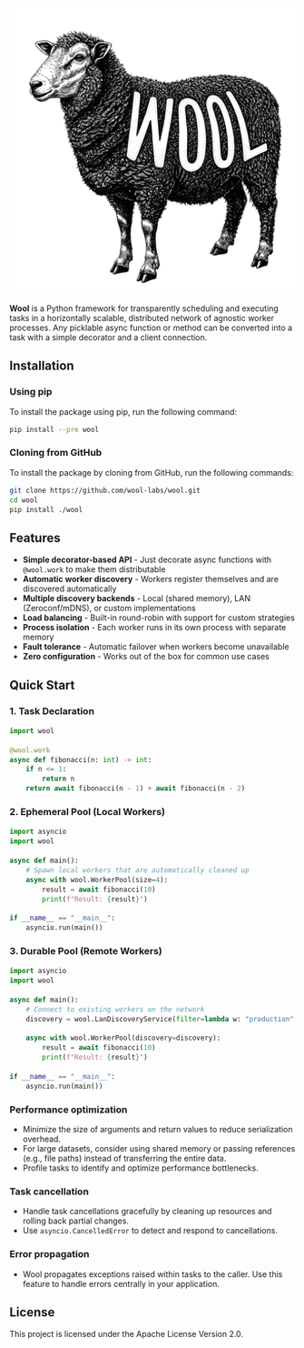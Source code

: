 ![](https://raw.githubusercontent.com/wool-labs/wool/refs/heads/main/assets/woolly-transparent-bg-2048.png)

**Wool** is a Python framework for transparently scheduling and executing tasks in a horizontally scalable, distributed network of agnostic worker processes. Any picklable async function or method can be converted into a task with a simple decorator and a client connection.

## Installation

### Using pip

To install the package using pip, run the following command:

```sh
pip install --pre wool
```

### Cloning from GitHub

To install the package by cloning from GitHub, run the following commands:

```sh
git clone https://github.com/wool-labs/wool.git
cd wool
pip install ./wool
```

## Features

- **Simple decorator-based API** - Just decorate async functions with `@wool.work` to make them distributable
- **Automatic worker discovery** - Workers register themselves and are discovered automatically
- **Multiple discovery backends** - Local (shared memory), LAN (Zeroconf/mDNS), or custom implementations
- **Load balancing** - Built-in round-robin with support for custom strategies
- **Process isolation** - Each worker runs in its own process with separate memory
- **Fault tolerance** - Automatic failover when workers become unavailable
- **Zero configuration** - Works out of the box for common use cases

## Quick Start

### 1. Task Declaration

```python
import wool

@wool.work
async def fibonacci(n: int) -> int:
    if n <= 1:
        return n
    return await fibonacci(n - 1) + await fibonacci(n - 2)
```

### 2. Ephemeral Pool (Local Workers)

```python
import asyncio
import wool

async def main():
    # Spawn local workers that are automatically cleaned up
    async with wool.WorkerPool(size=4):
        result = await fibonacci(10)
        print(f"Result: {result}")

if __name__ == "__main__":
    asyncio.run(main())
```

### 3. Durable Pool (Remote Workers)

```python
import asyncio
import wool

async def main():
    # Connect to existing workers on the network
    discovery = wool.LanDiscoveryService(filter=lambda w: "production" in w.tags)
    
    async with wool.WorkerPool(discovery=discovery):
        result = await fibonacci(10)
        print(f"Result: {result}")

if __name__ == "__main__":
    asyncio.run(main())
```

### Performance optimization

- Minimize the size of arguments and return values to reduce serialization overhead.
- For large datasets, consider using shared memory or passing references (e.g., file paths) instead of transferring the entire data.
- Profile tasks to identify and optimize performance bottlenecks.

### Task cancellation

- Handle task cancellations gracefully by cleaning up resources and rolling back partial changes.
- Use `asyncio.CancelledError` to detect and respond to cancellations.

### Error propagation

- Wool propagates exceptions raised within tasks to the caller. Use this feature to handle errors centrally in your application.

## License

This project is licensed under the Apache License Version 2.0.
